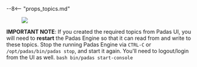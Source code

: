 
--8<-- "props_topics.md"

<figure markdown>
<p>
    <img src="../assets/img/padas_ui_topics_pre.png" class="w-50 img-fluid py-5">
</p>
</figure>

**IMPORTANT NOTE**: If you created the required topics from Padas UI, you will need to **restart** the Padas Engine so that it can read from and write to these topics.  Stop the running Padas Engine via `CTRL-C` or `/opt/padas/bin/padas stop`, and start it again.  You'll need to logout/login from the UI as well.
    ```bash
    bin/padas start-console
    ```